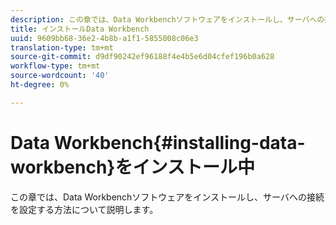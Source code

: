 ```yaml
---
description: この章では、Data Workbenchソフトウェアをインストールし、サーバへの接続を設定する方法について説明します。
title: インストールData Workbench
uuid: 9609bb68-36e2-4b8b-a1f1-5855008c06e3
translation-type: tm+mt
source-git-commit: d9df90242ef96188f4e4b5e6d04cfef196b0a628
workflow-type: tm+mt
source-wordcount: '40'
ht-degree: 0%

---
```



# Data Workbench{#installing-data-workbench}をインストール中

この章では、Data Workbenchソフトウェアをインストールし、サーバへの接続を設定する方法について説明します。

